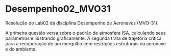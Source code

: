 # Desempenho02_MVO31
Resolução do Lab02 da disciplina Desempenho de Aeronaves (MVO-31).

A primeira questão versa sobre o padrão de atmosfera ISA, calculando seus parâmetros e ilustrando graficamente. A segunda trata de trajetória crítica para a recuperação de um mergulho com restrições estruturais da aeronave e do ambiente.
